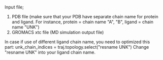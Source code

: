 Input file;
1. PDB file (make sure that your PDB have separate chain name for protein and ligand. For instance, protein = chain name "A", "B", ligand = chain name "UNK")
2. GROMACS xtc file (MD simulation output file)

In case if use of different ligand chain name, you need to optimized this part:
unk_chain_indices = traj.topology.select("resname UNK")
Change "resname UNK" into your ligand chain name.

